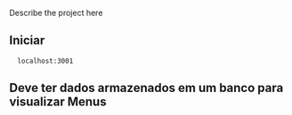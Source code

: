 Describe the project here
## Iniciar

```
  localhost:3001
````

## Deve ter dados armazenados em um banco para visualizar Menus
